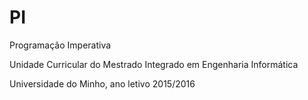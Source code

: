 # PI
Programação Imperativa

Unidade Curricular do Mestrado Integrado em Engenharia Informática

Universidade do Minho, ano letivo 2015/2016
